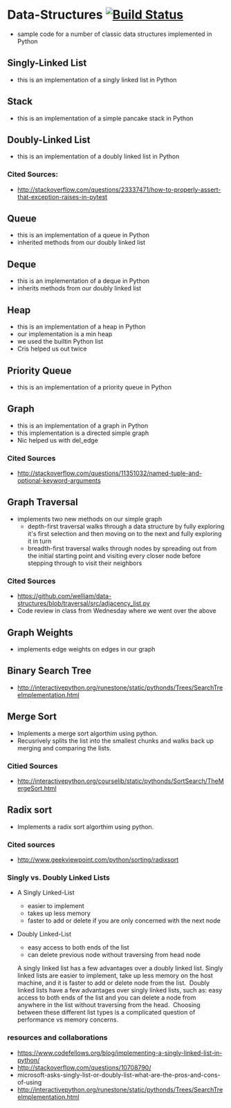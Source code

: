 # Data-Structures  [![Build Status](https://travis-ci.org/vbenavente/data-structures.svg?branch=master)](https://travis-ci.org/vbenavente/data-structures)
- sample code for a number of classic data structures implemented in Python  

## Singly-Linked List  
- this is an implementation of a singly linked list in Python  

## Stack  
- this is an implementation of a simple pancake stack in Python  

## Doubly-Linked List  
- this is an implementation of a doubly linked list in Python  

### Cited Sources:  
  - http://stackoverflow.com/questions/23337471/how-to-properly-assert-that-exception-raises-in-pytest  

## Queue  
- this is an implementation of a queue in Python  
- inherited methods from our doubly linked list  

## Deque
 - this is an implementation of a deque in Python  
 - inherits methods from our doubly linked list  

## Heap
 - this is an implementation of a heap in Python  
 - our implementation is a min heap  
 - we used the builtin Python list  
 - Cris helped us out twice  

## Priority Queue  
 - this is an implementation of a priority queue in Python  

## Graph  
- this is an implementation of a graph in Python  
- this implementation is a directed simple graph  
- Nic helped us with del_edge  

### Cited Sources
  - http://stackoverflow.com/questions/11351032/named-tuple-and-optional-keyword-arguments  

## Graph Traversal  
- implements two new methods on our simple graph  
  - depth-first traversal walks through a data structure by fully exploring it's first selection and then moving on to the next and fully exploring it in turn  
  - breadth-first traversal walks through nodes by spreading out from the initial starting point and visiting every closer node before stepping through to visit their neighbors  

### Cited Sources  
  - https://github.com/welliam/data-structures/blob/traversal/src/adjacency_list.py  
  - Code review in class from Wednesday where we went over the above  

## Graph Weights
- implements edge weights on edges in our graph  

## Binary Search Tree  
- http://interactivepython.org/runestone/static/pythonds/Trees/SearchTreeImplementation.html

## Merge Sort
- Implements a merge sort algorthim using python. 
- Recusrively splits the list into the smallest chunks and walks back up merging and comparing the lists.

### Citied Sources
- http://interactivepython.org/courselib/static/pythonds/SortSearch/TheMergeSort.html

## Radix sort
- Implements a radix sort algorthim using python. 

### Cited sources
- http://www.geekviewpoint.com/python/sorting/radixsort


### Singly vs. Doubly Linked Lists  
- A Singly Linked-List  
  - easier to implement  
  - takes up less memory  
  - faster to add or delete if you are only concerned with the next node   
- Doubly Linked-List  
  - easy access to both ends of the list  
  - can delete previous node without traversing from head node  

  A singly linked list has a few advantages over a doubly linked list.  Singly linked lists are easier to implement, take up less memory on the host machine, and it is faster to add or delete node from the list.  Doubly linked lists have a few advantages over singly linked lists, such as: easy access to both ends of the list and you can delete a node from anywhere in the list without traversing from the head.  Choosing between these different list types is a complicated question of performance vs memory concerns.  


### resources and collaborations  
- https://www.codefellows.org/blog/implementing-a-singly-linked-list-in-python/  
- http://stackoverflow.com/questions/10708790/  
- microsoft-asks-singly-list-or-doubly-list-what-are-the-pros-and-cons-of-using  
- http://interactivepython.org/runestone/static/pythonds/Trees/SearchTreeImplementation.html
